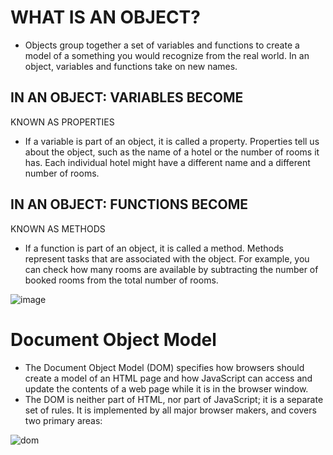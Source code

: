 # WHAT IS AN OBJECT? 

* Objects group together a set of variables and functions to create a model 
of a something you would recognize from the real world. In an object, 
variables and functions take on new names. 

## IN AN OBJECT: VARIABLES BECOME 
KNOWN AS PROPERTIES 
* If a variable is part of an object, it is called a 
property. Properties tell us about the object, such as 
the name of a hotel or the number of rooms it has. 
Each individual hotel might have a different name 
and a different number of rooms. 

## IN AN OBJECT: FUNCTIONS BECOME 
KNOWN AS METHODS 
* If a function is part of an object, it is called a method. 
Methods represent tasks that are associated with 
the object. For example, you can check how many 
rooms are available by subtracting the number of 
booked rooms from the total number of rooms. 


![image](https://qph.fs.quoracdn.net/main-qimg-a7c174867388a03db5c349e2b2570876.webp)


# Document Object Model

* The Document Object Model (DOM) specifies 
how browsers should create a model of an HTML 
page and how JavaScript can access and update the 
contents of a web page while it is in the browser window. 
* The DOM is neither part of HTML, nor part of JavaScript; it is a separate set of rules. 
It is implemented by all major browser makers, and covers two primary areas: 

![dom](https://simplesnippets.tech/wp-content/uploads/2018/10/what-is-document-object-model-in-JS-featured-image.jpg)
